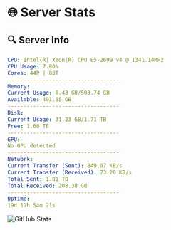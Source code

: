 # 🌐 Server Stats
## 🔍 Server Info
```yaml
CPU: Intel(R) Xeon(R) CPU E5-2699 v4 @ 1341.14MHz
CPU Usage: 7.80%
Cores: 44P | 88T
-----------------------------------
Memory:
Current Usage: 8.43 GB/503.74 GB
Available: 491.85 GB
-----------------------------------
Disk:
Current Usage: 31.23 GB/1.71 TB
Free: 1.60 TB
-----------------------------------
GPU:
No GPU detected
-----------------------------------
Network:
Current Transfer (Sent): 849.07 KB/s
Current Transfer (Received): 73.20 KB/s
Total Sent: 1.01 TB
Total Received: 208.38 GB
-----------------------------------
Uptime:
19d 12h 54m 21s
```
![GitHub Stats](https://img.shields.io/badge/Updated-2025-05-09_06:03:09-blue)